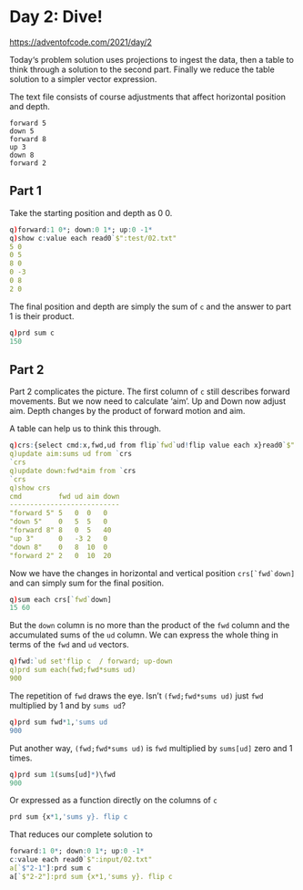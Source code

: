 # Day 2: Dive!

https://adventofcode.com/2021/day/2

Today‘s problem solution uses projections to ingest the data, then a table to think through a solution to the second part. Finally we reduce the table solution to a simpler vector expression.

The text file consists of course adjustments that affect horizontal position and depth.

	forward 5
	down 5
	forward 8
	up 3
	down 8
	forward 2

## Part 1

Take the starting position and depth as 0 0.

```q
q)forward:1 0*; down:0 1*; up:0 -1*
q)show c:value each read0`$":test/02.txt"
5 0
0 5
8 0
0 -3
0 8
2 0
```

The final position and depth are simply the sum of `c` and the answer to part 1 is their product.

```q
q)prd sum c
150
```

## Part 2

Part 2 complicates the picture. The first column of `c` still describes forward movements. But we now need to calculate ‘aim’. Up and Down now adjust aim. Depth changes by the product of forward motion and aim.

A table can help us to think this through.

```q
q)crs:{select cmd:x,fwd,ud from flip`fwd`ud!flip value each x}read0`$":test/02.txt"
q)update aim:sums ud from `crs
`crs
q)update down:fwd*aim from `crs
`crs
q)show crs
cmd         fwd ud aim down
---------------------------
"forward 5" 5   0  0   0
"down 5"    0   5  5   0
"forward 8" 8   0  5   40
"up 3"      0   -3 2   0
"down 8"    0   8  10  0
"forward 2" 2   0  10  20
```

Now we have the changes in horizontal and vertical position ``crs[`fwd`down]`` and can simply sum for the final position.

```q
q)sum each crs[`fwd`down]
15 60
```

But the `down` column is no more than the product of the `fwd` column and the accumulated sums of the `ud` column. We can express the whole thing in terms of the `fwd` and `ud` vectors.

```q
q)fwd:`ud set'flip c  / forward; up-down
q)prd sum each(fwd;fwd*sums ud)
900
```

The repetition of `fwd` draws the eye. Isn’t `(fwd;fwd*sums ud)` just `fwd` multiplied by 1 and by `sums ud`?

```q
q)prd sum fwd*1,'sums ud
900
```

Put another way, `(fwd;fwd*sums ud)` is `fwd` multiplied by `sums[ud]` zero and 1 times.

```q
q)prd sum 1(sums[ud]*)\fwd
900
```

Or expressed as a function directly on the columns of `c`

```q
prd sum {x*1,'sums y}. flip c
```

That reduces our complete solution to

```q
forward:1 0*; down:0 1*; up:0 -1*
c:value each read0`$":input/02.txt"
a[`$"2-1"]:prd sum c
a[`$"2-2"]:prd sum {x*1,'sums y}. flip c
```